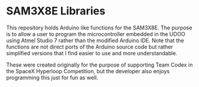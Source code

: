 # SAM3X8E Libraries
This repository holds Arduino like functions for the SAM3X8E. The purpose is to allow a user to program the microcontroller embedded in the UDOO using Atmel Studio 7 rather than the modified Arduino IDE. Note that the functions are not direct ports of the Arduino source code but rather simplified versions that I find easier to use and more understandable. 

These were created originally for the purpose of supporting Team Codex in the SpaceX Hyperloop Competition, but the developer also enjoys programming this just for fun as well. 
